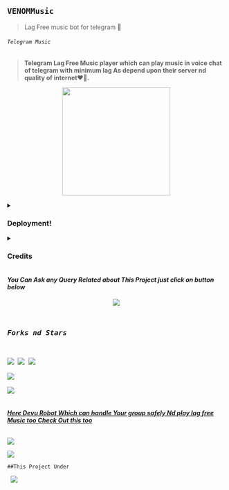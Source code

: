 ## `VENOMMusic`

>Lag Free music bot for telegram 💞

<p align="center"><h6> <code>Telegram Music</code> </h6>

> __Telegram Lag Free Music player which can play music in voice chat of telegram with minimum lag As depend upon their server nd quality of internet❤️🚶.__

<p align="center">

<img src='https://telegra.ph/file/ceda1580c90e06991e883.png' alternate="Aww Reload Aunty It's Your internet issue" height="250px">

</pre>

<details><summary> <h3><b>Deployment!</b></h3> </summary>

<pre>

<b><i>••Deploy VENOMMusic to Heroku••</i></b>

<p><a href="https://heroku.com/deploy?template=https://github.com/VENOM9582335815/DevuMusic"><img src="https://img.shields.io/badge/Deploy%20To%20Heroku-black?style=for-the-badge&logo=heroku" width="200""/></a></p>

</pre>

<pre>

<b><i>••Deploy DevuMusic to Okteto••</i></b>

<p><a href="https://cloud.okteto.com/deploy?repository=https://github.com/ItsmeHyper13/DevuMusic"><img src="https://img.shields.io/badge/Deploy_To_Okteto%20%20-black?style=for-the-badge&logo=Okteto" width="200"/></a></p>

</details>

<details>

<summary><b><h3>Credits</h3></b></summary>

<i>All credit Goes To these peoples</i><br>

<code>ItsmeHyper13: Main Credit</code><br>

<code>Nub Hu vro Schhi me🥲🥲</code><br>

</details>

<h4><b><i>You Can Ask any Query Related about This Project just click on button below</i></b></h4>

<p align="center">

<a href="https://t.me/SilentVerse"><img src="https://img.shields.io/badge/Ask%20-anything-1abc9c.svg"></a>

<p align="center">

<pre>

<h3><b><i>Forks nd Stars</i></b></h3>

<img src="https://img.shields.io/github/license/ItsmeHyper13/DevuMusic.svg"> <img src="https://img.shields.io/github/forks/ItsmeHyper13/DevuMusic.svg"> <img src="https://img.shields.io/github/stars/ItsmeHyper13/DevuMusic.svg">

<a href="https://github.com/ItsmeHyper13/DevuMusic"><img src="https://github-readme-stats.vercel.app/api/pin/?username=ItsmeHyper13&repo=DevuMusic&theme=chartreuse-dark"></a>

<a href="https://github.com/ItsmeHyper13/DevuMusic/fork"><img src="https://img.shields.io/badge/Fork%20Devu%20Music-black?style=for-the-badge&logo=github"></a>

</pre></p>

<h6><b><i><u>Here Devu Robot Which can handle Your group safely Nd play lag free Music too Check Out this too</u></i></b></h6>

<p><a href='https://t.me/DEVU_ROBOT'><img src="https://img.shields.io/badge/Devu_Robot-black?style=for-the-badge&logo=telegram&logoColor=black"></a>

<a href="https://t.me/ShiningOff"><img src="https://img.shields.io/badge/Developer%20%20-black?style=for-the-badge&logo=telegram"></a></p>

<p><code>##This Project Under</code> <pre> <a href="https://t.me/SILENT_DEVS"><img src="https://img.shields.io/badge/Join-Team%20%20Silent-blue?style=for-the-badge&logo=telegram"></a></pre>

